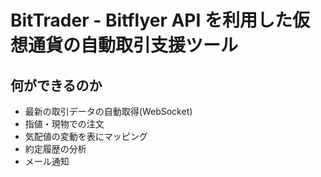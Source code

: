 # BitTrader - Bitflyer API を利用した仮想通貨の自動取引支援ツール

## 何ができるのか
+ 最新の取引データの自動取得(WebSocket)
+ 指値・現物での注文
+ 気配値の変動を表にマッピング
+ 約定履歴の分析
+ メール通知
